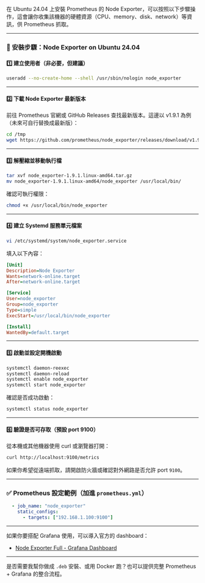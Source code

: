在 Ubuntu 24.04 上安裝 Prometheus 的 Node Exporter，可以按照以下步驟操作，這會讓你收集該機器的硬體資源（CPU、memory、disk、network）等資訊，供 Prometheus 抓取。

---

### 🧾 安裝步驟：Node Exporter on Ubuntu 24.04

#### 1️⃣ 建立使用者（非必要，但建議）

```bash
useradd --no-create-home --shell /usr/sbin/nologin node_exporter
```

---

#### 2️⃣ 下載 Node Exporter 最新版本

前往 Prometheus 官網或 GitHub Releases 查找最新版本。這邊以 v1.9.1 為例（未來可自行替換成最新版）：

```bash
cd /tmp
wget https://github.com/prometheus/node_exporter/releases/download/v1.9.1/node_exporter-1.9.1.linux-amd64.tar.gz
```

---

#### 3️⃣ 解壓縮並移動執行檔

```bash
tar xvf node_exporter-1.9.1.linux-amd64.tar.gz
mv node_exporter-1.9.1.linux-amd64/node_exporter /usr/local/bin/
```

確認可執行權限：

```bash
chmod +x /usr/local/bin/node_exporter
```

---

#### 4️⃣ 建立 Systemd 服務單元檔案

```bash
vi /etc/systemd/system/node_exporter.service
```

填入以下內容：

```ini
[Unit]
Description=Node Exporter
Wants=network-online.target
After=network-online.target

[Service]
User=node_exporter
Group=node_exporter
Type=simple
ExecStart=/usr/local/bin/node_exporter

[Install]
WantedBy=default.target
```

---

#### 5️⃣ 啟動並設定開機啟動

```bash
systemctl daemon-reexec
systemctl daemon-reload
systemctl enable node_exporter
systemctl start node_exporter
```

確認是否成功啟動：

```bash
systemctl status node_exporter
```

---

#### 6️⃣ 驗證是否可存取（預設 port 9100）

從本機或其他機器使用 curl 或瀏覽器打開：

```bash
curl http://localhost:9100/metrics
```

如果你希望從遠端抓取，請開啟防火牆或確認對外網路是否允許 port `9100`。

---

### ✅ Prometheus 設定範例（加進 `prometheus.yml`）

```yaml
  - job_name: "node_exporter"
    static_configs:
      - targets: ["192.168.1.100:9100"]
```

---

如果你要搭配 Grafana 使用，可以導入官方的 dashboard：

* [Node Exporter Full - Grafana Dashboard](https://grafana.com/grafana/dashboards/1860-node-exporter-full/)

---

是否需要我幫你做成 `.deb` 安裝、或用 Docker 跑？也可以提供完整 Prometheus + Grafana 的整合流程。
